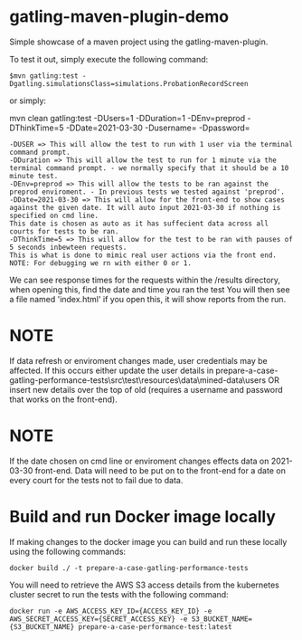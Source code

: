 gatling-maven-plugin-demo
=========================

Simple showcase of a maven project using the gatling-maven-plugin.

To test it out, simply execute the following command:

    $mvn gatling:test -Dgatling.simulationsClass=simulations.ProbationRecordScreen

or simply:

 mvn clean gatling:test -DUsers=1 -DDuration=1 -DEnv=preprod -DThinkTime=5 -DDate=2021-03-30 -Dusername=<username> -Dpassword=<password>

    
    -DUSER => This will allow the test to run with 1 user via the terminal command prompt. 
    -DDuration => This will allow the test to run for 1 minute via the terminal command prompt. - we normally specify that it should be a 10 minute test.
    -DEnv=preprod => This will allow the tests to be ran against the preprod enviroment. - In previous tests we tested against 'preprod'.
    -DDate=2021-03-30 => This will allow for the front-end to show cases against the given date. It will auto input 2021-03-30 if nothing is specified on cmd line. 
    This date is chosen as auto as it has suffecient data across all courts for tests to be ran.
    -DThinkTime=5 => This will allow for the test to be ran with pauses of 5 seconds inbewteen requests.
    This is what is done to mimic real user actions via the front end. NOTE: For debugging we rn with either 0 or 1. 
     
We can see response times for the requests within the /results directory, when opening this, find the date and time you ran the test
You will then see a file named 'index.html' if you open this, it will show reports from the run.

# NOTE 
If data refresh or enviroment changes made, user credentials may be affected. If this occurs either update the user details in prepare-a-case-gatling-performance-tests\src\test\resources\data\mined-data\users OR insert new details over the top of old (requires a username and password that works on the front-end).

# NOTE
If the date chosen on cmd line or enviroment changes effects data on 2021-03-30 front-end. Data will need to be put on to the front-end for a date on every court for the tests not to fail due to data. 
  
# Build and run Docker image locally

If making changes to the docker image you can build and run these locally using the following commands:

`docker build ./ -t prepare-a-case-gatling-performance-tests`

You will need to retrieve the AWS S3 access details from the kubernetes cluster secret to run the tests with the following command:

`docker run -e AWS_ACCESS_KEY_ID={ACCESS_KEY_ID} -e AWS_SECRET_ACCESS_KEY={SECRET_ACCESS_KEY} -e S3_BUCKET_NAME={S3_BUCKET_NAME} prepare-a-case-performance-test:latest`
